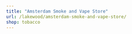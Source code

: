 ```yaml
---
title: "Amsterdam Smoke and Vape Store"
url: /lakewood/amsterdam-smoke-and-vape-store/
shop: tobacco
---
```

